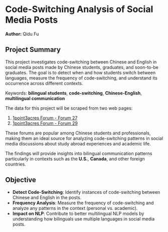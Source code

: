# Code-Switching Analysis of Social Media Posts

**Author:** Qidu Fu

## Project Summary

This project investigates code-switching between Chinese and English in 
social media posts made by Chinese students, graduates, and soon-to-be graduates. 
The goal is to detect when and how students switch between languages, 
measure the frequency of code-switching, 
and understand its occurrence across different contexts. 

Keywords: **bilingual students**, **code-switching**, 
**Chinese-English**, **multilingual communication**

The data for this project will be scraped from two web pages:
1. [1point3acres Forum - Forum 27](https://www.1point3acres.com/bbs/forum-27-1.html)
2. [1point3acres Forum - Forum 29](https://www.1point3acres.com/bbs/forum-29-1.html)

These forums are popular among Chinese students and professionals, 
making them an ideal source for analyzing code-switching patterns 
in social media discussions about study abroad experiences and academic life. 

The findings will provide insights into bilingual communication patterns 
particularly in contexts such as the **U.S.**, **Canada**, and other foreign 
countries. 

## Objective

- **Detect Code-Switching**: Identify instances of code-switching between 
Chinese and English in the posts.
- **Frequency Analysis**: Measure the frequency of code-switching 
and analyze any patterns in the context (personal vs. academic).
- **Impact on NLP**: Contribute to better multilingual NLP models 
by understanding how bilinguals use multiple languages in social media posts.

